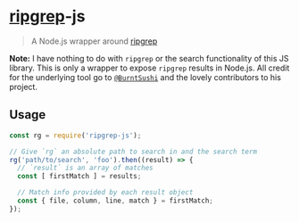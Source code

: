 # [ripgrep][ripgrep]-js

> A Node.js wrapper around [ripgrep][ripgrep]

**Note:** I have nothing to do with `ripgrep` or the search functionality of this JS library.  This is only a wrapper to expose `ripgrep` results in Node.js.  All credit for the underlying tool go to [`@BurntSushi`][burntsushi] and the lovely contributors to his project.

## Usage

```javascript
const rg = require('ripgrep-js');

// Give `rg` an absolute path to search in and the search term
rg('path/to/search', 'foo').then((result) => {
  // `result` is an array of matches
  const [ firstMatch ] = results;

  // Match info provided by each result object
  const { file, column, line, match } = firstMatch;
});
```

[ripgrep]: https://github.com/BurntSushi/ripgrep
[burntsushi]: https://github.com/BurntSushi
